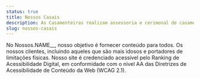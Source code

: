 ```yaml
---
status: true
title: Nossos Casais
description: As Casamenteiras realizam assessoria e cerimonal de casamentos, eventos corporativos e festas em geral.
slug: nossos-casais
---
```


No Nossos.NAME\_\_, nosso objetivo é fornecer conteúdo para todos.
Os nossos clientes, incluindo aqueles que são mais idosos
e portadores de limitações físicas. Nosso site é credenciado acessível pelo
Ranking de Acessibilidade Digital, em conformidade com o nível AA
das Diretrizes de Acessibilidade de Conteúdo da Web (WCAG 2.1).
